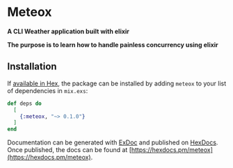 # Meteox

**A CLI Weather application built with elixir**

**The purpose is to learn how to handle painless concurrency using elixir**

## Installation

If [available in Hex](https://hex.pm/docs/publish), the package can be installed
by adding `meteox` to your list of dependencies in `mix.exs`:

```elixir
def deps do
  [
    {:meteox, "~> 0.1.0"}
  ]
end
```

Documentation can be generated with [ExDoc](https://github.com/elixir-lang/ex_doc)
and published on [HexDocs](https://hexdocs.pm). Once published, the docs can
be found at [https://hexdocs.pm/meteox](https://hexdocs.pm/meteox).

